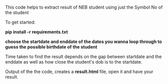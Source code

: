 This code helps to extract result of NEB student using just the Symbol No of the student

To get started:

**pip install -r requirements.txt**

**choose the startdate and enddate of the dates you wanna loop through to guess the possible birthdate of the student**

Time taken to find the result depends on the gap between startdate and the enddate
as well as how close the student's dob is to the startdate.

Output of the the code, creates a **result.html** file, open it and have your result.
